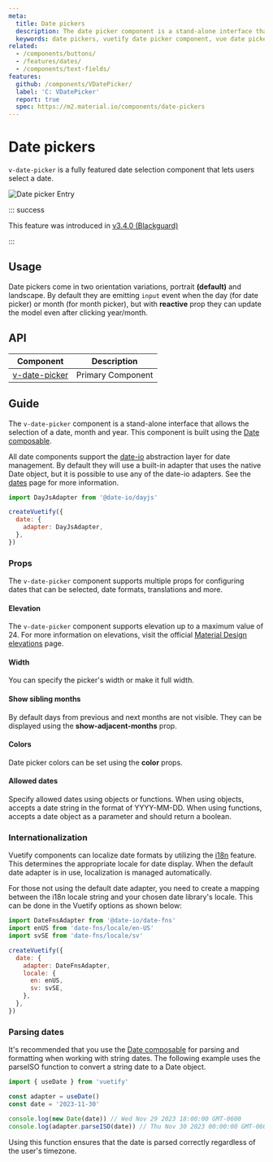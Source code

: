 ```yaml
---
meta:
  title: Date pickers
  description: The date picker component is a stand-alone interface that allows the selection of a date, month and year.
  keywords: date pickers, vuetify date picker component, vue date picker component
related:
  - /components/buttons/
  - /features/dates/
  - /components/text-fields/
features:
  github: /components/VDatePicker/
  label: 'C: VDatePicker'
  report: true
  spec: https://m2.material.io/components/date-pickers
---
```


# Date pickers

`v-date-picker` is a fully featured date selection component that lets users select a date.

![Date picker Entry](https://cdn.vuetifyjs.com/docs/images/components/v-date-picker/v-date-picker-entry.png)

<page-features />

::: success

This feature was introduced in [v3.4.0 (Blackguard)](/getting-started/release-notes/?version=v3.4.0)

:::

## Usage

Date pickers come in two orientation variations, portrait **(default)** and landscape. By default they are emitting `input` event when the day (for date picker) or month (for month picker), but with **reactive** prop they can update the model even after clicking year/month.

<usage name="v-date-picker" />

<entry />

## API

| Component | Description |
| - | - |
| [v-date-picker](/api/v-date-picker/) | Primary Component |

<api-inline hide-links />

## Guide

The `v-date-picker` component is a stand-alone interface that allows the selection of a date, month and year. This component is built using the [Date composable](/features/dates/).

All date components support the [date-io](https://github.com/dmtrKovalenko/date-io) abstraction layer for date management. By default they will use a built-in adapter that uses the native Date object, but it is possible to use any of the date-io adapters. See the [dates](/features/dates/) page for more information.

```js
import DayJsAdapter from '@date-io/dayjs'

createVuetify({
  date: {
    adapter: DayJsAdapter,
  },
})
```

### Props

The `v-date-picker` component supports multiple props for configuring dates that can be selected, date formats, translations and more.

#### Elevation

The `v-date-picker` component supports elevation up to a maximum value of 24. For more information on elevations, visit the official [Material Design elevations](https://material.io/design/environment/elevation.html) page.

<example file="v-date-picker/prop-elevation" />

#### Width

You can specify the picker's width or make it full width.

<example file="v-date-picker/prop-width" />

#### Show sibling months

By default days from previous and next months are not visible. They can be displayed using the **show-adjacent-months** prop.

<example file="v-date-picker/prop-show-adjacent-months" />

#### Colors

Date picker colors can be set using the **color** props.

<example file="v-date-picker/prop-colors" />

#### Allowed dates

Specify allowed dates using objects or functions. When using objects, accepts a date string in the format of YYYY-MM-DD. When using functions, accepts a date object as a parameter and should return a boolean.

<example file="v-date-picker/prop-allowed-dates" />

### Internationalization

Vuetify components can localize date formats by utilizing the [i18n](/features/internationalization) feature. This determines the appropriate locale for date display. When the default date adapter is in use, localization is managed automatically.

For those not using the default date adapter, you need to create a mapping between the i18n locale string and your chosen date library's locale. This can be done in the Vuetify options as shown below:

```js
import DateFnsAdapter from '@date-io/date-fns'
import enUS from 'date-fns/locale/en-US'
import svSE from 'date-fns/locale/sv'

createVuetify({
  date: {
    adapter: DateFnsAdapter,
    locale: {
      en: enUS,
      sv: svSE,
    },
  },
})
```

### Parsing dates

It's recommended that you use the [Date composable](/features/dates/) for parsing and formatting when working with string dates. The following example uses the parseISO function to convert a string date to a Date object.

```js
import { useDate } from 'vuetify'

const adapter = useDate()
const date = '2023-11-30'

console.log(new Date(date)) // Wed Nov 29 2023 18:00:00 GMT-0600
console.log(adapter.parseISO(date)) // Thu Nov 30 2023 00:00:00 GMT-0600
```

Using this function ensures that the date is parsed correctly regardless of the user's timezone.
